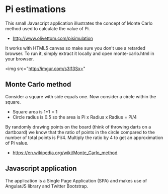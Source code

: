 Pi estimations 
========================

This small Javascript application illustrates the concept of Monte Carlo method used to calculate the value of Pi.
* http://www.olivettom.com/pisimulation

It works with HTML5 canvas so make sure you don't use a retarded browser.
To run it, simply extract it locally and open monte-carlo.html in your browser.

<img src="http://imgur.com/s3l13Sx>"


Monte Carlo method
------------------------

Consider a square with side equals one. Now consider a circle within the square. 
* Square area is 1*1 = 1
* Circle radius is 0.5 so the area is Pi x Radius x Radius = Pi/4

By randomly drawing points on the board (think of throwing darts on a dartboard) we know that the ratio of points in the circle compared to the number of total points is Pi/4.
Multiply the ratio by 4 to get an approximation of Pi value.


* https://en.wikipedia.org/wiki/Monte_Carlo_method


Javascript application
------------------------

The application is a Single Page Application (SPA) and makes use of AngularJS library and Twitter Bootstrap.

